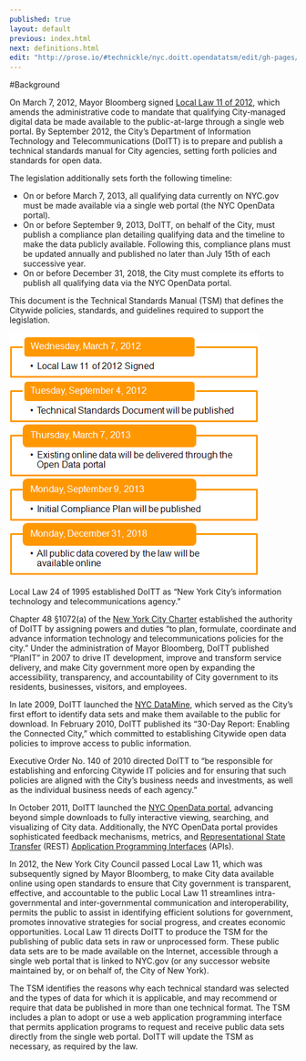 ```yaml
---
published: true
layout: default
previous: index.html
next: definitions.html
edit: "http://prose.io/#technickle/nyc.doitt.opendatatsm/edit/gh-pages/background.markdown"
---
```


#Background

On March 7, 2012, Mayor Bloomberg signed [Local Law 11 of 2012](LocalLaw11of2012.html), which amends the administrative code to mandate that qualifying City-managed digital data be made available to the public-at-large through a single web portal. By September 2012, the City’s Department of Information Technology and Telecommunications (DoITT) is to prepare and publish a technical standards manual for City agencies, setting forth policies and standards for open data. 

The legislation additionally sets forth the following timeline:
- On or before March 7, 2013, all qualifying data currently on NYC.gov must be made available via a single web portal (the NYC OpenData portal). 
- On or before September 9, 2013, DoITT, on behalf of the City, must publish a compliance plan detailing qualifying data and the timeline to make the data publicly available. Following this, compliance plans must be updated annually and published no later than July 15th of each successive year. 
- On or before December 31, 2018, the City must complete its efforts to publish all qualifying data via the NYC OpenData portal. 

This document is the Technical Standards Manual (TSM) that defines the Citywide policies, standards, and guidelines required to support the legislation.

![](img/Legislative_Timeline_3.png)

Local Law 24 of 1995 established DoITT as “New York City’s information technology and telecommunications agency.”

Chapter 48 §1072(a) of the [New York City Charter](http://www.nyc.gov/html/charter/downloads/pdf/citycharter2009.pdf) established the authority of DoITT by assigning powers and duties “to plan, formulate, coordinate and advance information technology and telecommunications policies for the city.” 
Under the administration of Mayor Bloomberg, DoITT published “PlanIT” in 2007 to drive IT development, improve and transform service delivery, and make City government more open by expanding the accessibility, transparency, and accountability of City government to its residents, businesses, visitors, and employees.

In late 2009, DoITT launched the [NYC DataMine](http://web.archive.org/web/20091212103305/http://www.nyc.gov/html/datamine/html/home/home.shtml), which served as the City’s first effort to identify data sets and make them available to the public for download. In February 2010, DoITT published its “30-Day Report: Enabling the Connected City,”  which committed to establishing Citywide open data policies to improve access to public information.

Executive Order No. 140 of 2010 directed DoITT to “be responsible for establishing and enforcing Citywide IT policies and for ensuring that such policies are aligned with the City’s business needs and investments, as well as the individual business needs of each agency.”  

In October 2011, DoITT launched the [NYC OpenData portal](http://www.nyc.gov/data), advancing beyond simple downloads to fully interactive viewing, searching, and visualizing of City data. Additionally, the NYC OpenData portal provides sophisticated feedback mechanisms, metrics, and [Representational State Transfer](http://en.wikipedia.org/wiki/Representational_state_transfer) (REST) [Application Programming Interfaces](http://en.wikipedia.org/wiki/Application_programming_interface) (APIs).

In 2012, the New York City Council passed Local Law 11, which was subsequently signed by Mayor Bloomberg, to make City data available online using open standards to ensure that City government is transparent, effective, and accountable to the public
Local Law 11 streamlines intra-governmental and inter-governmental communication and interoperability, permits the public to assist in identifying efficient solutions for government, promotes innovative strategies for social progress, and creates economic opportunities. Local Law 11 directs DoITT to produce the TSM for the publishing of public data sets in raw or unprocessed form. These public data sets are to be made available on the Internet, accessible through a single web portal that is linked to NYC.gov (or any successor website maintained by, or on behalf of, the City of New York). 

The TSM identifies the reasons why each technical standard was selected and the types of data for which it is applicable, and may recommend or require that data be published in more than one technical format. The TSM includes a plan to adopt or use a web application programming interface that permits application programs to request and receive public data sets directly from the single web portal. DoITT will update the TSM as necessary, as required by the law.

